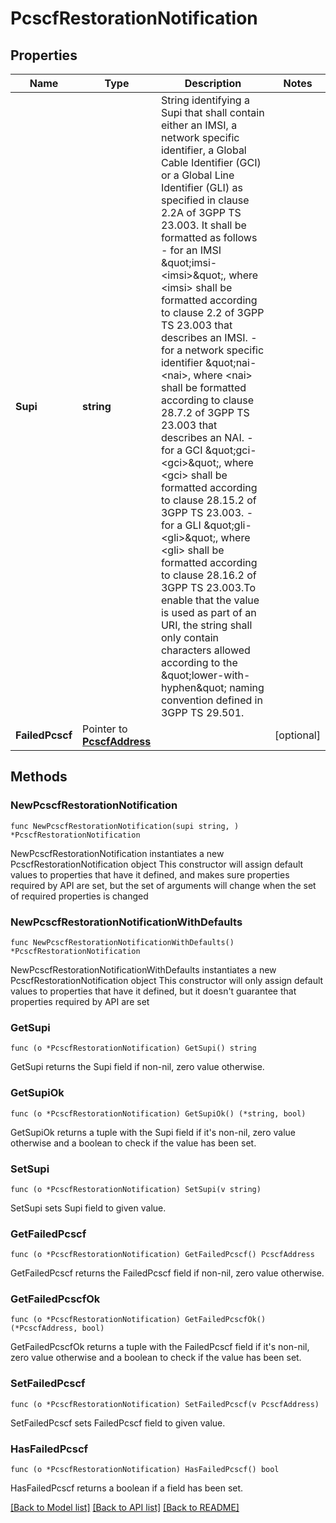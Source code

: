 # PcscfRestorationNotification

## Properties

Name | Type | Description | Notes
------------ | ------------- | ------------- | -------------
**Supi** | **string** | String identifying a Supi that shall contain either an IMSI, a network specific identifier, a Global Cable Identifier (GCI) or a Global Line Identifier (GLI) as specified in clause  2.2A of 3GPP TS 23.003. It shall be formatted as follows  - for an IMSI \&quot;imsi-&lt;imsi&gt;\&quot;, where &lt;imsi&gt; shall be formatted according to clause 2.2    of 3GPP TS 23.003 that describes an IMSI.  - for a network specific identifier \&quot;nai-&lt;nai&gt;, where &lt;nai&gt; shall be formatted    according to clause 28.7.2 of 3GPP TS 23.003 that describes an NAI.  - for a GCI \&quot;gci-&lt;gci&gt;\&quot;, where &lt;gci&gt; shall be formatted according to clause 28.15.2    of 3GPP TS 23.003.  - for a GLI \&quot;gli-&lt;gli&gt;\&quot;, where &lt;gli&gt; shall be formatted according to clause 28.16.2 of    3GPP TS 23.003.To enable that the value is used as part of an URI, the string shall    only contain characters allowed according to the \&quot;lower-with-hyphen\&quot; naming convention    defined in 3GPP TS 29.501.  | 
**FailedPcscf** | Pointer to [**PcscfAddress**](PcscfAddress.md) |  | [optional] 

## Methods

### NewPcscfRestorationNotification

`func NewPcscfRestorationNotification(supi string, ) *PcscfRestorationNotification`

NewPcscfRestorationNotification instantiates a new PcscfRestorationNotification object
This constructor will assign default values to properties that have it defined,
and makes sure properties required by API are set, but the set of arguments
will change when the set of required properties is changed

### NewPcscfRestorationNotificationWithDefaults

`func NewPcscfRestorationNotificationWithDefaults() *PcscfRestorationNotification`

NewPcscfRestorationNotificationWithDefaults instantiates a new PcscfRestorationNotification object
This constructor will only assign default values to properties that have it defined,
but it doesn't guarantee that properties required by API are set

### GetSupi

`func (o *PcscfRestorationNotification) GetSupi() string`

GetSupi returns the Supi field if non-nil, zero value otherwise.

### GetSupiOk

`func (o *PcscfRestorationNotification) GetSupiOk() (*string, bool)`

GetSupiOk returns a tuple with the Supi field if it's non-nil, zero value otherwise
and a boolean to check if the value has been set.

### SetSupi

`func (o *PcscfRestorationNotification) SetSupi(v string)`

SetSupi sets Supi field to given value.


### GetFailedPcscf

`func (o *PcscfRestorationNotification) GetFailedPcscf() PcscfAddress`

GetFailedPcscf returns the FailedPcscf field if non-nil, zero value otherwise.

### GetFailedPcscfOk

`func (o *PcscfRestorationNotification) GetFailedPcscfOk() (*PcscfAddress, bool)`

GetFailedPcscfOk returns a tuple with the FailedPcscf field if it's non-nil, zero value otherwise
and a boolean to check if the value has been set.

### SetFailedPcscf

`func (o *PcscfRestorationNotification) SetFailedPcscf(v PcscfAddress)`

SetFailedPcscf sets FailedPcscf field to given value.

### HasFailedPcscf

`func (o *PcscfRestorationNotification) HasFailedPcscf() bool`

HasFailedPcscf returns a boolean if a field has been set.


[[Back to Model list]](../README.md#documentation-for-models) [[Back to API list]](../README.md#documentation-for-api-endpoints) [[Back to README]](../README.md)


